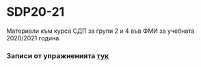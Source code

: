 # SDP20-21
Материали към курса СДП за групи 2 и 4 във ФМИ за учебната 2020/2021 година.

### Записи от упражненията  [__тук__](https://drive.google.com/drive/folders/16-o8AfYuckr29hgrXeclELxN5daXS0pX?usp=sharing)